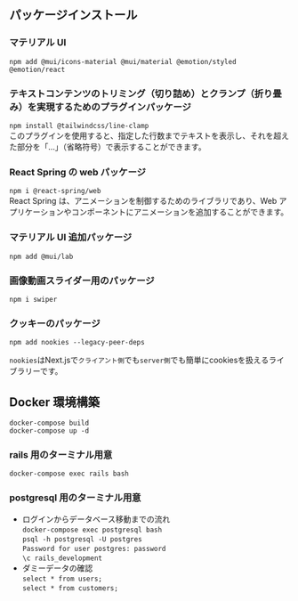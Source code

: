 ## パッケージインストール

### マテリアル UI

`npm add @mui/icons-material @mui/material @emotion/styled @emotion/react`

### テキストコンテンツのトリミング（切り詰め）とクランプ（折り畳み）を実現するためのプラグインパッケージ

`npm install @tailwindcss/line-clamp`<br>
このプラグインを使用すると、指定した行数までテキストを表示し、それを超えた部分を「...」（省略符号）で表示することができます。<br>

### React Spring の web パッケージ

`npm i @react-spring/web`<br>
React Spring は、アニメーションを制御するためのライブラリであり、Web アプリケーションやコンポーネントにアニメーションを追加することができます。

### マテリアル UI 追加パッケージ

`npm add @mui/lab`

### 画像動画スライダー用のパッケージ

`npm i swiper`

### クッキーのパッケージ

`npm add nookies --legacy-peer-deps`

`nookies`はNext.jsで`クライアント側`でも`server側`でも簡単にcookiesを扱えるライブラリーです。

## Docker 環境構築

`docker-compose build`<br>
`docker-compose up -d`<br>

### rails 用のターミナル用意

`docker-compose exec rails bash`

### postgresql 用のターミナル用意

- ログインからデータベース移動までの流れ<br>
  `docker-compose exec postgresql bash`<br>
  `psql -h postgresql -U postgres`<br>
  `Password for user postgres: password`<br>
  `\c rails_development`<br>
- ダミーデータの確認<br>
  `select * from users;`<br>
  `select * from customers;`
